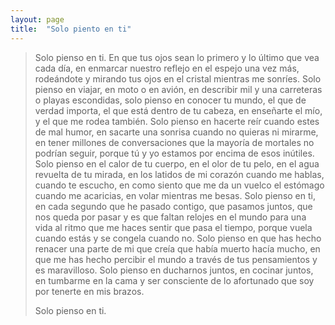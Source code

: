 ```yaml
---
layout: page
title:  "Solo piento en ti"
---
```

> Solo pienso en ti.
> En que tus ojos sean lo primero y lo último que vea cada día, en enmarcar nuestro reflejo en el espejo una vez más, rodeándote y mirando tus ojos en el cristal mientras me sonríes. 
> Solo pienso en viajar, en moto o en avión, en describir mil y una carreteras o playas escondidas, solo pienso en conocer tu mundo, el que de verdad importa, el que está dentro de tu cabeza, en enseñarte el mío, y el que me rodea también. Solo pienso en hacerte reír cuando estes de mal humor, en sacarte una sonrisa cuando no quieras ni mirarme, en tener millones de conversaciones que la mayoría de mortales no podrían seguir, porque tú y yo estamos por encima de esos inútiles.
> Solo pienso en el calor de tu cuerpo, en el olor de tu pelo, en el agua revuelta de tu mirada, en los latidos de mi corazón cuando me hablas, cuando te escucho, en como siento que me da un vuelco el estómago cuando me acaricias, en volar mientras me besas.
> Solo pienso en ti, en cada segundo que he pasado contigo, que pasamos juntos, que nos queda por pasar y es que faltan relojes en el mundo para una vida al ritmo que me haces sentir que pasa el tiempo, porque vuela cuando estás y se congela cuando no.
> Solo pienso en que has hecho renacer una parte de mi que creía que había muerto hacía mucho, en que me has hecho percibir el mundo a través de tus pensamientos y es maravilloso. 
> Solo pienso en ducharnos juntos, en cocinar juntos, en tumbarme en la cama y ser consciente de lo afortunado que soy por tenerte en mis brazos.  
>  
> Solo pienso en ti.
